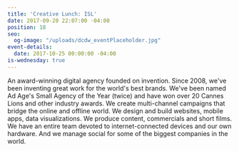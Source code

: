 ```yaml
---
title: 'Creative Lunch: ISL'
date: 2017-09-20 22:07:00 -04:00
position: 18
seo:
  og-image: "/uploads/dcdw_eventPlaceholder.jpg"
event-details:
  date: 2017-10-25 00:00:00 -04:00
is-wednesday: true
---
```


An award-winning digital agency founded on invention.
Since 2008, we've been inventing great work for the world's best brands. We've been named Ad Age's Small Agency of the Year (twice) and have won over 20 Cannes Lions and other industry awards. We create multi-channel campaigns that bridge the online and offline world. We design and build websites, mobile apps, data visualizations. We produce content, commercials and short films. We have an entire team devoted to internet-connected devices and our own hardware. And we manage social for some of the biggest companies in the world.

